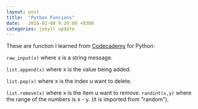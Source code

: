 ```yaml
---
layout: post
title:  "Python Funcions"
date:   2016-02-08 9:20:00 +0300
categories: jekyll update
---
```


These are function I learned from [Codecademy][code-cademy] for Python:

```raw_input(x)``` where x is a string message.

```list.append(x)``` where x is the value being added.

```list.pop(x)``` where x is the index u want to delete.

```list.remove(x)``` where x is the item u want to remove.
```randint(x,y)``` where  the range of the numbers is x - y. (it is imported from "random").



[code-cademy]: https://www.codecademy.com
